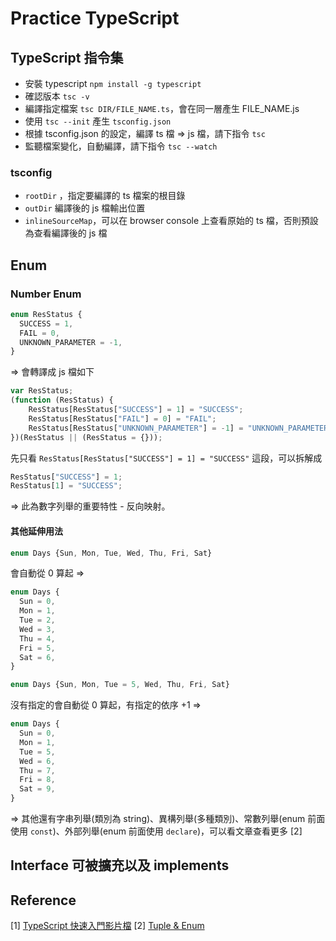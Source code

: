 # Practice TypeScript


## TypeScript 指令集
- 安裝 typescript `npm install -g typescript`
- 確認版本 `tsc -v`
- 編譯指定檔案 `tsc DIR/FILE_NAME.ts`，會在同一層產生 FILE_NAME.js
- 使用 `tsc --init` 產生 `tsconfig.json` 
- 根據 tsconfig.json 的設定，編譯 ts 檔 => js 檔，請下指令 `tsc`
- 監聽檔案變化，自動編譯，請下指令 `tsc --watch`

### tsconfig
- `rootDir` ，指定要編譯的 ts 檔案的根目錄
- `outDir` 編譯後的 js 檔輸出位置
- `inlineSourceMap`，可以在 browser console 上查看原始的 ts 檔，否則預設為查看編譯後的 js 檔


## Enum
### Number Enum
```ts
enum ResStatus {
  SUCCESS = 1,
  FAIL = 0,
  UNKNOWN_PARAMETER = -1,
}
```
=> 會轉譯成 js 檔如下
```js
var ResStatus;
(function (ResStatus) {
    ResStatus[ResStatus["SUCCESS"] = 1] = "SUCCESS";
    ResStatus[ResStatus["FAIL"] = 0] = "FAIL";
    ResStatus[ResStatus["UNKNOWN_PARAMETER"] = -1] = "UNKNOWN_PARAMETER";
})(ResStatus || (ResStatus = {}));
```
先只看 `ResStatus[ResStatus["SUCCESS"] = 1] = "SUCCESS"` 這段，可以拆解成
```js
ResStatus["SUCCESS"] = 1;
ResStatus[1] = "SUCCESS";
```
=> 此為數字列舉的重要特性 - 反向映射。

#### 其他延伸用法
```ts
enum Days {Sun, Mon, Tue, Wed, Thu, Fri, Sat}
```
會自動從 0 算起
=> 
```ts
enum Days {
  Sun = 0,
  Mon = 1,
  Tue = 2,
  Wed = 3,
  Thu = 4,
  Fri = 5,
  Sat = 6,
}
```

```ts
enum Days {Sun, Mon, Tue = 5, Wed, Thu, Fri, Sat}
```
沒有指定的會自動從 0 算起，有指定的依序 +1
=> 
```ts
enum Days {
  Sun = 0,
  Mon = 1,
  Tue = 5,
  Wed = 6,
  Thu = 7,
  Fri = 8,
  Sat = 9,
}
```

=> 其他還有字串列舉(類別為 string)、異構列舉(多種類別)、常數列舉(enum 前面使用 `const`)、外部列舉(enum 前面使用 `declare`)，可以看文章查看更多 [2]


## Interface 可被擴充以及 implements

## Reference
[1] [TypeScript 快速入門影片檔](https://www.youtube.com/watch?app=desktop&fbclid=IwAR01F3Pw93Kzilc9VJsxORzfXNfWd2CAkd16Nn_9-hDO9Mb1_RGHnWio02U&v=GinkGJZBHIY&feature=youtu.be)
[2] [Tuple & Enum](https://ithelp.ithome.com.tw/articles/10221546)
